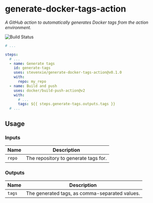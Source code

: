 # generate-docker-tags-action

_A GitHub action to automatically generates Docker tags from the action environment._

![[Build Status][build]][build-img]

```yaml
# ...

steps:
  # ...
  - name: Generate tags
    id: generate-tags
    uses: stevenxie/generate-docker-tags-action@v0.1.0
    with:
      repo: my_repo
  - name: Build and push
    uses: docker/build-push-action@v2
    with:
      # ...
      tags: ${{ steps.generate-tags.outputs.tags }}
  # ...
```

## Usage

### Inputs

| Name   | Description                          |
| ------ | ------------------------------------ |
| `repo` | The repository to generate tags for. |

### Outputs

| Name   | Description                                    |
| ------ | ---------------------------------------------- |
| `tags` | The generated tags, as comma-separated values. |

[build]: https://github.com/stevenxie/generate-docker-tags-action/actions
[build-img]: https://img.shields.io/github/workflow/status/stevenxie/generate-docker-tags-action/test?style=for-the-badge
